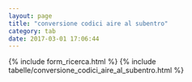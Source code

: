 ```yaml
---
layout: page
title: "conversione codici aire al subentro"
category: tab
date: 2017-03-01 17:06:44
---
```


{% include form_ricerca.html %}
{% include tabelle/conversione_codici_aire_al_subentro.html %}

